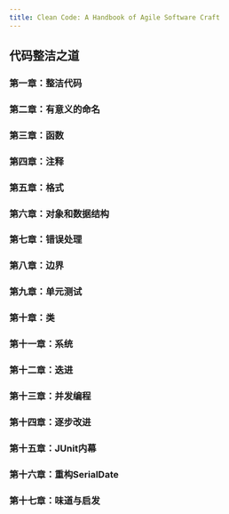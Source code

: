 ```yaml
---
title: Clean Code: A Handbook of Agile Software Craft
---
```


## 代码整洁之道

### 第一章：整洁代码

### 第二章：有意义的命名

### 第三章：函数

### 第四章：注释

### 第五章：格式

### 第六章：对象和数据结构

### 第七章：错误处理

### 第八章：边界

### 第九章：单元测试

### 第十章：类

### 第十一章：系统

### 第十二章：迭进

### 第十三章：并发编程

### 第十四章：逐步改进

### 第十五章：JUnit内幕

### 第十六章：重构SerialDate

### 第十七章：味道与启发